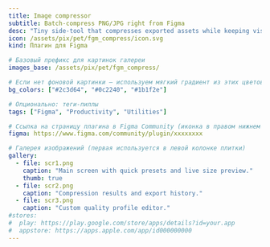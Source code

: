 ```yaml
---
title: Image compressor
subtitle: Batch‑compress PNG/JPG right from Figma
desc: "Tiny side‑tool that compresses exported assets while keeping visual quality. Handy for UI mockups, banners and any heavy imagery."
icon: /assets/pix/pet/fgm_compress/icon.svg
kind: Плагин для Figma

# Базовый префикс для картинок галереи
images_base: /assets/pix/pet/fgm_compress/

# Если нет фоновой картинки — используем мягкий градиент из этих цветов
bg_colors: ["#2c3d64", "#0c2240", "#1b1f2e"]

# Опционально: теги‑пиллы
tags: ["Figma", "Productivity", "Utilities"]

# Ссылка на страницу плагина в Figma Community (иконка в правом нижнем углу плитки)
figma: https://www.figma.com/community/plugin/xxxxxxxx

# Галерея изображений (первая используется в левой колонке плитки)
gallery:
  - file: scr1.png
    caption: "Main screen with quick presets and live size preview."
    thumb: true
  - file: scr2.png
    caption: "Compression results and export history."
  - file: scr3.png
    caption: "Custom quality profile editor."
#stores:
#  play: https://play.google.com/store/apps/details?id=your.app
#  appstore: https://apps.apple.com/app/id000000000
---
```

